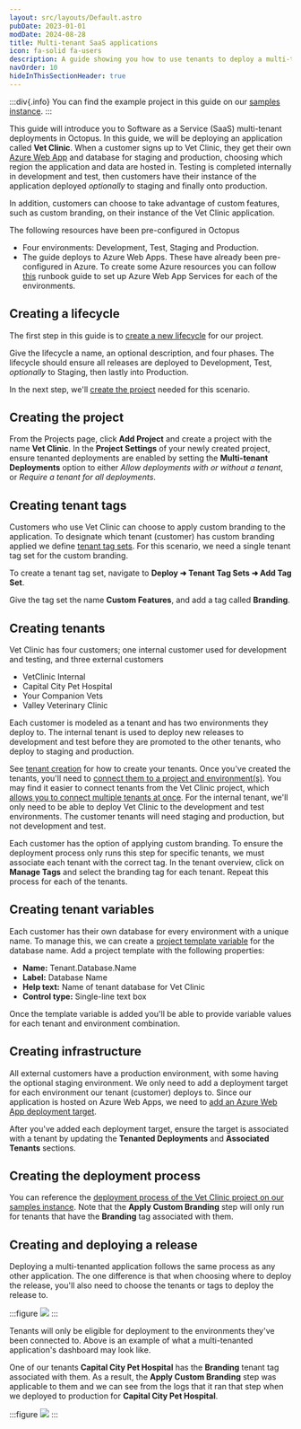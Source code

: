 ```yaml
---
layout: src/layouts/Default.astro
pubDate: 2023-01-01
modDate: 2024-08-28
title: Multi-tenant SaaS applications
icon: fa-solid fa-users
description: A guide showing you how to use tenants to deploy a multi-tenant SaaS application using Octopus Deploy.
navOrder: 10
hideInThisSectionHeader: true
---
```


:::div{.info}
You can find the example project in this guide on our [samples instance](https://samples.octopus.app/app#/Spaces-682/projects/vet-clinic).
:::

This guide will introduce you to Software as a Service (SaaS) multi-tenant deployments in Octopus. In this guide, we will be deploying an application called **Vet Clinic**. When a customer signs up to Vet Clinic, they get their own [Azure Web App](/docs/infrastructure/deployment-targets/azure/web-app-targets) and database for staging and production, choosing which region the application and data are hosted in. Testing is completed internally in development and test, then customers have their instance of the application deployed *optionally* to staging and finally onto production. 

In addition, customers can choose to take advantage of custom features, such as custom branding, on their instance of the Vet Clinic application.

The following resources have been pre-configured in Octopus 

* Four environments: Development, Test, Staging and Production.
* The guide deploys to Azure Web Apps. These have already been pre-configured in Azure. To create some Azure resources you can follow [this](/docs/runbooks/runbook-examples/azure/provision-app-service/
) runbook guide to set up Azure Web App Services for each of the environments. 

## Creating a lifecycle

The first step in this guide is to [create a new lifecycle](/docs/releases/lifecycles#create-a-new-lifecycle) for our project.

Give the lifecycle a name, an optional description, and four phases. The lifecycle should ensure all releases are deployed to Development, Test, *optionally* to Staging, then lastly into Production. 

In the next step, we'll [create the project](/docs/tenants/guides/multi-tenant-saas-application/creating-new-tenants) needed for this scenario.

## Creating the project

From the Projects page, click **Add Project** and create a project with the name **Vet Clinic**. In the **Project Settings** of your newly created project, ensure tenanted deployments are enabled by setting the **Multi-tenant Deployments** option to either *Allow deployments with or without a tenant*, or *Require a tenant for all deployments*.

## Creating tenant tags

Customers who use Vet Clinic can choose to apply custom branding to the application. To designate which tenant (customer) has custom branding applied we define [tenant tag sets](/docs/tenants/tenant-tags). For this scenario, we need a single tenant tag set for the custom branding.

To create a tenant tag set, navigate to **Deploy ➜ Tenant Tag Sets ➜ Add Tag Set**.

Give the tag set the name **Custom Features**, and add a tag called **Branding**.

## Creating tenants

Vet Clinic has four customers; one internal customer used for development and testing, and three external customers

- VetClinic Internal
- Capital City Pet Hospital
- Your Companion Vets
- Valley Veterinary Clinic

Each customer is modeled as a tenant and has two environments they deploy to. The internal tenant is used to deploy new releases to development and test before they are promoted to the other tenants, who deploy to staging and production.

See [tenant creation](/docs/tenants/tenant-creation) for how to create your tenants. Once you've created the tenants, you'll need to [connect them to a project and environment(s)](/docs/tenants/tenant-creation/connecting-projects). You may find it easier to connect tenants from the Vet Clinic project, which [allows you to connect multiple tenants at once](/docs/projects/tenants/bulk-connection). For the internal tenant, we'll only need to be able to deploy Vet Clinic to the development and test environments. The customer tenants will need staging and production, but not development and test.

Each customer has the option of applying custom branding. To ensure the deployment process only runs this step for specific tenants, we must associate each tenant with the correct tag. In the tenant overview, click on **Manage Tags** and select the branding tag for each tenant. Repeat this process for each of the tenants.

## Creating tenant variables

Each customer has their own database for every environment with a unique name. To manage this, we can create a [project template variable](/docs/projects/variables/tenant-variables#project-templates) for the database name. Add a project template with the following properties:

- **Name:** Tenant.Database.Name
- **Label:** Database Name
- **Help text:** Name of tenant database for Vet Clinic
- **Control type:** Single-line text box

Once the template variable is added you'll be able to provide variable values for each tenant and environment combination.

## Creating infrastructure

All external customers have a production environment, with some having the optional staging environment. We only need to add a deployment target for each environment our tenant (customer) deploys to. Since our application is hosted on Azure Web Apps, we need to [add an Azure Web App deployment target](/docs/infrastructure/deployment-targets/azure/web-app-targets#creating-web-app-targets).

After you've added each deployment target, ensure the target is associated with a tenant by updating the **Tenanted Deployments** and **Associated Tenants** sections.

## Creating the deployment process

You can reference the [deployment process of the Vet Clinic project on our samples instance](https://samples.octopus.app/app#/Spaces-682/projects/vet-clinic/deployments/process). Note that the **Apply Custom Branding** step will only run for tenants that have the **Branding** tag associated with them.

## Creating and deploying a release

Deploying a multi-tenanted application follows the same process as any other application. The one difference is that when choosing where to deploy the release, you'll also need to choose the tenants or tags to deploy the release to.

:::figure
![](/docs/tenants/guides/multi-tenant-saas-application/images/multi-tenanted-dashboard.png)
:::

Tenants will only be eligible for deployment to the environments they've been connected to. Above is an example of what a multi-tenanted application's dashboard may look like.

One of our tenants **Capital City Pet Hospital** has the **Branding** tenant tag associated with them. As a result, the **Apply Custom Branding** step was applicable to them and we can see from the logs that it ran that step when we deployed to production for **Capital City Pet Hospital**.

:::figure
![](/docs/tenants/guides/multi-tenant-saas-application/images/deploying-release-production.png)
:::